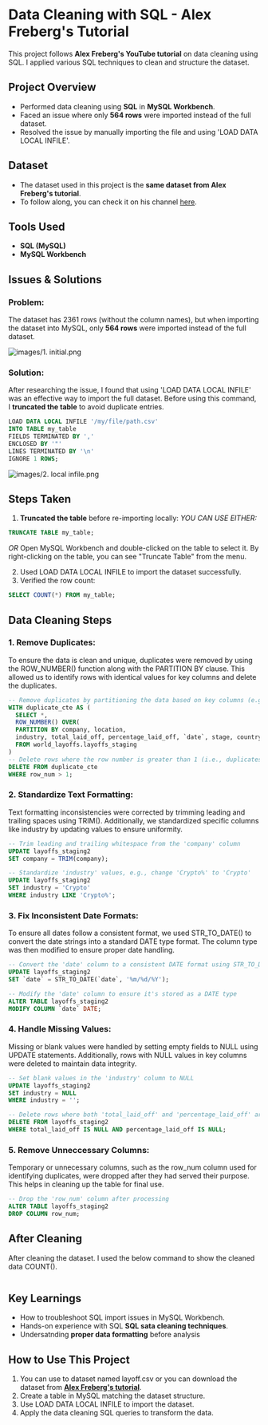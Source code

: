 # Data Cleaning with SQL - Alex Freberg's Tutorial

This project follows **Alex Freberg's YouTube tutorial** on data cleaning using SQL. I applied various SQL techniques to clean and structure the dataset.

## Project Overview
- Performed data cleaning using **SQL** in **MySQL Workbench**.
- Faced an issue where only **564 rows** were imported instead of the full dataset.
- Resolved the issue by manually importing the file and using 'LOAD DATA LOCAL INFILE'.

## Dataset
- The dataset used in this project is the **same dataset from Alex Freberg's tutorial**.
- To follow along, you can check it on his channel [here](https://www.youtube.com/@AlexTheAnalyst).

## Tools Used
- **SQL (MySQL)**
- **MySQL Workbench**

## Issues & Solutions

### **Problem:**
The dataset has 2361 rows (without the column names), but when importing the dataset into MySQL, only **564 rows** were imported instead of the full dataset.

![images/1. initial.png](https://github.com/KasthuMathan/data-cleaning-learning/blob/main/images/1.%20initial.png)

### **Solution:**
After researching the issue, I found that using 'LOAD DATA LOCAL INFILE' was an effective way to import the full dataset. Before using this command, I **truncated the table** to avoid duplicate entries.

```sql
LOAD DATA LOCAL INFILE '/my/file/path.csv'
INTO TABLE my_table
FIELDS TERMINATED BY ','
ENCLOSED BY '"'
LINES TERMINATED BY '\n'
IGNORE 1 ROWS;

```

![images/2. local infile.png](https://github.com/KasthuMathan/data-cleaning-learning/blob/main/images/2.%20local%20infile.png)

## Steps Taken
1. **Truncated the table** before re-importing locally:
*YOU CAN USE EITHER:*
```sql
TRUNCATE TABLE my_table;
```
*OR*
Open MySQL Workbench and double-clicked on the table to select it. By right-clicking on the table, you can see "Truncate Table" from the menu.

2. Used LOAD DATA LOCAL INFILE to import the dataset successfully.
3. Verified the row count:
```sql
SELECT COUNT(*) FROM my_table;
```

## Data Cleaning Steps
### 1. Remove Duplicates:
To ensure the data is clean and unique, duplicates were removed by using the ROW_NUMBER() function along with the PARTITION BY clause. This allowed us to identify rows with identical values for key columns and delete the duplicates.

```sql
-- Remove duplicates by partitioning the data based on key columns (e.g., company, industry, etc.)
WITH duplicate_cte AS (
  SELECT *,
  ROW_NUMBER() OVER(
  PARTITION BY company, location, 
  industry, total_laid_off, percentage_laid_off, `date`, stage, country, funds_raised_millions) AS row_num
  FROM world_layoffs.layoffs_staging
)
-- Delete rows where the row number is greater than 1 (i.e., duplicates)
DELETE FROM duplicate_cte
WHERE row_num > 1;
```

### 2. Standardize Text Formatting:
Text formatting inconsistencies were corrected by trimming leading and trailing spaces using TRIM(). Additionally, we standardized specific columns like industry by updating values to ensure uniformity.

```sql
-- Trim leading and trailing whitespace from the 'company' column
UPDATE layoffs_staging2
SET company = TRIM(company);

-- Standardize 'industry' values, e.g., change 'Crypto%' to 'Crypto'
UPDATE layoffs_staging2
SET industry = 'Crypto'
WHERE industry LIKE 'Crypto%';
```
### 3. Fix Inconsistent Date Formats:
To ensure all dates follow a consistent format, we used STR_TO_DATE() to convert the date strings into a standard DATE type format. The column type was then modified to ensure proper date handling.

```sql
-- Convert the 'date' column to a consistent DATE format using STR_TO_DATE()
UPDATE layoffs_staging2
SET `date` = STR_TO_DATE(`date`, '%m/%d/%Y');

-- Modify the 'date' column to ensure it's stored as a DATE type
ALTER TABLE layoffs_staging2
MODIFY COLUMN `date` DATE;
```
### 4. Handle Missing Values:
Missing or blank values were handled by setting empty fields to NULL using UPDATE statements. Additionally, rows with NULL values in key columns were deleted to maintain data integrity.

```sql
-- Set blank values in the 'industry' column to NULL
UPDATE layoffs_staging2
SET industry = NULL
WHERE industry = '';

-- Delete rows where both 'total_laid_off' and 'percentage_laid_off' are NULL
DELETE FROM layoffs_staging2
WHERE total_laid_off IS NULL AND percentage_laid_off IS NULL;
```
### 5. Remove Unneccessary Columns:
Temporary or unnecessary columns, such as the row_num column used for identifying duplicates, were dropped after they had served their purpose. This helps in cleaning up the table for final use.

```sql
-- Drop the 'row_num' column after processing
ALTER TABLE layoffs_staging2
DROP COLUMN row_num;
```

## After Cleaning

After cleaning the dataset. I used the below command to show the cleaned data COUNT().

![<img width="455" alt="Image" src="https://github.com/user-attachments/assets/d378732e-446f-494d-ae34-b425d0c33523" />](https://github.com/KasthuMathan/data-cleaning-learning/blob/main/images/3.%20after%20cleaning%20data.png)

## Key Learnings
- How to troubleshoot SQL import issues in MySQL Workbench.
- Hands-on experience with SQL **SQL sata cleaning techniques**.
- Undersatnding **proper data formatting** before analysis

## How to Use This Project
1. You can use to dataset named layoff.csv or you can download the dataset from [**Alex Freberg's tutorial**](https://youtu.be/4UltKCnnnTA?si=yubPoghpmCJOzFyD).
2. Create a table in MySQL matching the dataset structure.
3. Use LOAD DATA LOCAL INFILE to import the dataset.
4. Apply the data cleaning SQL queries to transform the data.